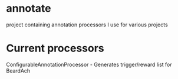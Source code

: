 annotate
========
 project containing annotation processors I use for various projects

Current processors
==================

ConfigurableAnnotationProcessor - Generates trigger/reward list for BeardAch
